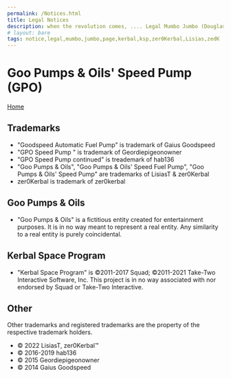 ```yaml
---
permalink: /Notices.html
title: Legal Notices
description: when the revolution comes, .... Legal Mumbo Jumbo (Douglas Adams)
# layout: bare
tags: notice,legal,mumbo,jumbo,page,kerbal,ksp,zer0Kerbal,Lisias,zedK
---
```


<!--
Notices.md v1.0.0.0
Goo Pumps & Oils' Speed Pump (GPO)
created: 13 Apr 2022
updated: 

based upon work by LisiasT -->

# Goo Pumps & Oils' Speed Pump (GPO)

[Home](./index.md)

## Trademarks

* "Goodspeed Automatic Fuel Pump" is trademark of Gaius Goodspeed
* "GPO Speed Pump " is trademark of Geordiepigeonowner
* "GPO Speed Pump  continued" is treademark of hab136
* "Goo Pumps & Oils", "Goo Pumps & Oils' Speed Fuel Pump", "Goo Pumps & Oils' Speed Pump" are trademarks of LisiasT & zer0Kerbal
* zer0Kerbal is trademark of zer0kerbal

## Goo Pumps & Oils

* "Goo Pumps & Oils" is a fictitious entity created for entertainment purposes. It is in no way meant to represent a real entity. Any similarity to a real entity is purely coincidental.

## Kerbal Space Program

* "Kerbal Space Program" is ©2011-2017 Squad; ©2011-2021 Take-Two Interactive Software, Inc. This project is in no way associated with nor endorsed by Squad or Take-Two Interactive.

## Other

Other trademarks and registered trademarks are the property of the respective trademark holders.

* © 2022 LisiasT, zer0Kerbal™
* © 2016-2019 hab136
* © 2015 Geordiepigeonowner
* © 2014 Gaius Goodspeed

